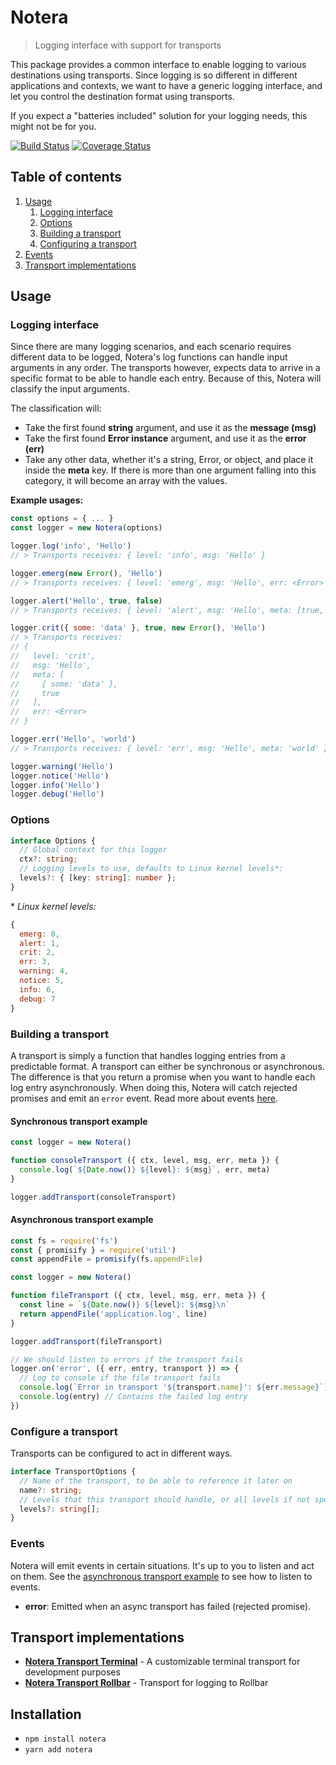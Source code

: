 # Notera
> Logging interface with support for transports

This package provides a common interface to enable logging to various
destinations using transports. Since logging is so different in different
applications and contexts, we want to have a generic logging interface, and let
you control the destination format using transports.

If you expect a "batteries included" solution for your logging needs, this might
not be for you.

[![Build Status](https://travis-ci.org/zappen999/notera.svg?branch=master)](https://travis-ci.org/zappen999/notera)
[![Coverage
Status](https://coveralls.io/repos/github/zappen999/notera/badge.svg?branch=master)](https://coveralls.io/github/zappen999/notera?branch=master)

## Table of contents
1. [Usage](#usage)
    1. [Logging interface](#logging-interface)
    2. [Options](#options)
    3. [Building a transport](#building-a-transport)
    3. [Configuring a transport](#building-a-transport)
2. [Events](#events)
3. [Transport implementations](#transport-implementations)


## Usage

### Logging interface

Since there are many logging scenarios, and each scenario requires different
data to be logged, Notera's log functions can handle input arguments in any
order. The transports however, expects data to arrive in a specific format to
be able to handle each entry. Because of this, Notera will classify the input
arguments.

The classification will:

- Take the first found **string** argument, and use it as the **message (msg)**
- Take the first found **Error instance** argument, and use it as the **error
  (err)**
- Take any other data, whether it's a string, Error, or object, and place it
  inside the **meta** key. If there is more than one argument falling into this
  category, it will become an array with the values.

**Example usages:**

```js
const options = { ... }
const logger = new Notera(options)

logger.log('info', 'Hello')
// > Transports receives: { level: 'info', msg: 'Hello' }

logger.emerg(new Error(), 'Hello')
// > Transports receives: { level: 'emerg', msg: 'Hello', err: <Error> }

logger.alert('Hello', true, false)
// > Transports receives: { level: 'alert', msg: 'Hello', meta: [true, false] }

logger.crit({ some: 'data' }, true, new Error(), 'Hello')
// > Transports receives:
// {
//   level: 'crit',
//   msg: 'Hello',
//   meta: [
//     { some: 'data' },
//     true
//   ],
//   err: <Error>
// }

logger.err('Hello', 'world')
// > Transports receives: { level: 'err', msg: 'Hello', meta: 'world' }

logger.warning('Hello')
logger.notice('Hello')
logger.info('Hello')
logger.debug('Hello')
```

### Options

```ts
interface Options {
  // Global context for this logger
  ctx?: string;
  // Logging levels to use, defaults to Linux kernel levels*:
  levels?: { [key: string]: number };
}
```

\* *Linux kernel levels:*

```js
{
  emerg: 0,
  alert: 1,
  crit: 2,
  err: 3,
  warning: 4,
  notice: 5,
  info: 6,
  debug: 7
}
```

### Building a transport

A transport is simply a function that handles logging entries from a predictable
format. A transport can either be synchronous or asynchronous. The difference
is that you return a promise when you want to handle each log entry
asynchronously. When doing this, Notera will catch rejected promises and emit an
`error` event. Read more about events [here](#events).

#### Synchronous transport example

```js
const logger = new Notera()

function consoleTransport ({ ctx, level, msg, err, meta }) {
  console.log(`${Date.now()} ${level}: ${msg}`, err, meta)
}

logger.addTransport(consoleTransport)
```

#### Asynchronous transport example

```js
const fs = require('fs')
const { promisify } = require('util')
const appendFile = promisify(fs.appendFile)

const logger = new Notera()

function fileTransport ({ ctx, level, msg, err, meta }) {
  const line = `${Date.now()} ${level}: ${msg}\n`
  return appendFile('application.log', line)
}

logger.addTransport(fileTransport)

// We should listen to errors if the transport fails
logger.on('error', ({ err, entry, transport }) => {
  // Log to console if the file transport fails
  console.log(`Error in transport '${transport.name}': ${err.message}`)
  console.log(entry) // Contains the failed log entry
})
```

### Configure a transport

Transports can be configured to act in different ways.

```ts
interface TransportOptions {
  // Name of the transport, to be able to reference it later on
  name?: string;
  // Levels that this transport should handle, or all levels if not specified
  levels?: string[];
}
```

### Events

Notera will emit events in certain situations. It's up to you to listen and act
on them. See the
[asynchronous transport example](#asynchronous-transport-example) to see how to
listen to events.

- **error**: Emitted when an async transport has failed (rejected promise).

## Transport implementations
- **[Notera Transport Terminal](https://github.com/zappen999/notera-transport-terminal)**
  \- A customizable terminal transport for development purposes
- **[Notera Transport Rollbar](https://github.com/zappen999/notera-transport-rollbar)**
  \- Transport for logging to Rollbar

## Installation
- `npm install notera`
- `yarn add notera`
